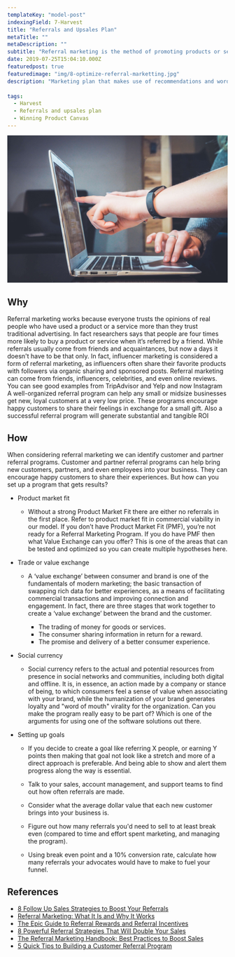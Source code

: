 ```yaml
---
templateKey: "model-post"
indexingField: 7-Harvest
title: "Referrals and Upsales Plan"
metaTitle: ""
metaDescription: ""
subtitle: "Referral marketing is the method of promoting products or services to new customers through referrals, usually word of mouth. You can upsell your product by creating a referral marketing plan"
date: 2019-07-25T15:04:10.000Z
featuredpost: true
featuredimage: "img/8-optimize-referral-marketting.jpg"
description: "Marketing plan that makes use of recommendations and word of mouth to grow the product's customer base through the networks of its existing customers while establishing the customer loyalty. Also how to market higher sales to existing customers (upsales)"

tags:
  - Harvest
  - Referrals and upsales plan
  - Winning Product Canvas
---
```


![flavor wheel](img/8-optimize-referral-marketting.jpg)

## Why
Referral marketing works because everyone trusts the opinions of real people who have used a product or a service more than they trust traditional advertising. In fact researchers says that people are four times more likely to buy a product or service when it’s referred by a friend. While referrals usually come from friends and acquaintances, but now a days it doesn't have to be that only. In fact, influencer marketing is considered a form of referral marketing, as influencers often share their favorite products with followers via organic sharing and sponsored posts. Referral marketing can come from friends, influencers, celebrities, and even online reviews.
You can see good examples from TripAdvisor and Yelp and now Instagram
A well-organized referral program can help any small or midsize businesses get new, loyal customers at a very low price. These programs encourage happy customers to share their feelings in exchange for a small gift. Also a successful referral program will generate substantial and tangible ROI


## How
When considering referral marketing we can identify customer and partner referral programs. Customer and partner referral programs can help bring new customers, partners, and even employees into your business. They can encourage happy customers to share their experiences. But how can you set up a program that gets results?

  - Product market fit
    - Without a strong Product Market Fit there are either no referrals in the first place.  Refer to product market fit in commercial viability in our model.
      If you don’t have Product Market Fit (PMF), you’re not ready for a Referral Marketing Program. If you do have PMF then what Value Exchange can you offer? This is one of the areas that can be tested and optimized so you can create multiple hypotheses here.

  - Trade or value exchange
    - A ‘value exchange’ between consumer and brand is one of the fundamentals of modern marketing; the basic transaction of swapping rich data for better experiences, as   a means of facilitating commercial transactions and improving connection and engagement. In fact, there are three stages that work together to create a ‘value         exchange’ between the brand and the customer.
 
      - The trading of money for goods or services.
      - The consumer sharing information in return for a reward.
      - The promise and delivery of a better consumer experience.

  - Social currency
    -  Social currency refers to the actual and potential resources from presence in social networks and communities, including both digital and offline. It is, in           essence, an action made by a company or stance of being, to which consumers feel a sense of value when associating with your brand, while the humanization of your     brand generates loyalty and "word of mouth" virality for the organization.
       Can you make the program really easy to be part of? Which is one of the arguments for using one of the software solutions out there.

  - Setting up goals
    -  If you decide to create a goal like referring X people, or earning Y points then making that goal not look like a stretch and more of a direct approach is             preferable. And being able to show and alert them progress along the way is essential.

      - Talk to your sales, account management, and support teams to find out how often referrals are made.
      - Consider what the average dollar value that each new customer brings into your business is.
      - Figure out how many referrals you'd need to sell to at least break even (compared to time and effort spent marketing, and managing the program).
      - Using break even point and a 10% conversion rate, calculate how many referrals your advocates would have to make to fuel your funnel.

## References

- [8 Follow Up Sales Strategies to Boost Your Referrals](https://blog.closeriq.com/2018/10/increase-sales-referrals-follow-up/)
- [Referral Marketing: What It Is and Why It Works](https://www.springboard.com/blog/referral-marketing-what-it-is-and-why-it-works/)
- [The Epic Guide to Referral Rewards and Referral Incentives](https://referralrock.com/blog/5-customer-incentives-referral-programs/)
- [8 Powerful Referral Strategies That Will Double Your Sales](https://blog.hubspot.com/sales/referral-strategies-double-sales)
- [The Referral Marketing Handbook: Best Practices to Boost Sales](https://www.getambassador.com/blog/referral-marketing-best-practices-handbook)
- [5 Quick Tips to Building a Customer Referral Program](https://blog.hubspot.com/customers/building-customer-referral-program)
